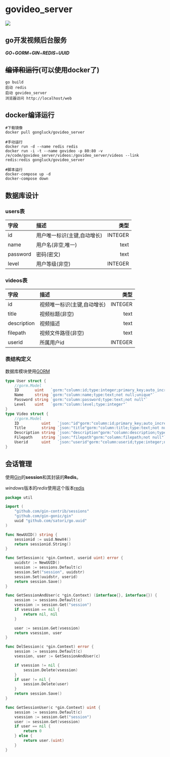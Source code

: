 # govideo_server
![](https://github.com/gongluck/govideo_server/blob/master/videos/logo.png)

## go开发视频后台服务
***GO***+***GORM***+***GIN***+***REDIS***+***UUID***

## ~~编译和运行~~(可以使用docker了)
```shell
go build
启动 redis
启动 govideo_server
浏览器访问 http://localhost/web
```

## docker编译运行
```shell
#下载镜像
docker pull gongluck/govideo_server

#手动运行
docker run -d --name redis redis
docker run -i -t --name govideo -p 80:80 -v /e/code/govideo_server/videos:/govideo_server/videos --link redis:redis gongluck/govideo_server

#脚本运行
docker-compose up -d
docker-compose down
```

## 数据库设计

### users表

|字段|描述|类型|
|:-|:-|-:|
|id|用户唯一标识(主键,自动增长)|INTEGER|
|name|用户名(非空,唯一)|text|
|password|密码(密文)|text|
|level|用户等级(非空)|INTEGER|

### videos表

|字段|描述|类型|
|:-|:-|-:|
|id|视频唯一标识(主键,自动增长)|INTEGER|
|title|视频标题(非空)|text|
|description|视频描述|text|
|filepath|视频文件路径(非空)|text|
|userid|所属用户id|INTEGER|

### 表结构定义
数据库模块使用[GORM](https://gorm.io/)
```Go
type User struct {
	//gorm.Model
	ID       uint   `gorm:"column:id;type:integer;primary_key;auto_increment"`
	Name     string `gorm:"column:name;type:text;not null;unique"`
	Password string `gorm:"column:password;type:text;not null"`
	Level    uint   `gorm:"column:level;type:integer"`
}
type Video struct {
	//gorm.Model
	ID          uint   `json:"id"gorm:"column:id;primary_key;auto_increment"`
	Title       string `json:"title"gorm:"column:title;type:text;not null"`
	Description string `json:"description"gorm:"column:description;type:text"`
	Filepath    string `json:"filepath"gorm:"column:filepath;not null"`
	Userid      uint   `json:"userid"gorm:"column:userid;type:integer;not null"`
}
```

## 会话管理

使用[Gin](https://gin-gonic.com/zh-cn/docs/)的**session**和其封装的**Redis**。

*windows*版本的*redis*使用这个版本[redis](https://github.com/microsoftarchive/redis/releases)
```Go
package util

import (
	"github.com/gin-contrib/sessions"
	"github.com/gin-gonic/gin"
	uuid "github.com/satori/go.uuid"
)

func NewUUID() string {
	sessionid := uuid.NewV4()
	return sessionid.String()
}

func SetSession(c *gin.Context, userid uint) error {
	uuidstr := NewUUID()
	session := sessions.Default(c)
	session.Set("session", uuidstr)
	session.Set(uuidstr, userid)
	return session.Save()
}

func GetSessionAndUser(c *gin.Context) (interface{}, interface{}) {
	session := sessions.Default(c)
	vsession := session.Get("session")
	if vsession == nil {
		return nil, nil
	}

	user := session.Get(vsession)
	return vsession, user
}

func DelSession(c *gin.Context) error {
	session := sessions.Default(c)
	vsession, user := GetSessionAndUser(c)

	if vsession != nil {
		session.Delete(vsession)
	}
	if user != nil {
		session.Delete(user)
	}
	return session.Save()
}

func GetSessionUser(c *gin.Context) uint {
	session := sessions.Default(c)
	vsession := session.Get("session")
	user := session.Get(vsession)
	if user == nil {
		return 0
	} else {
		return user.(uint)
	}
}
```

